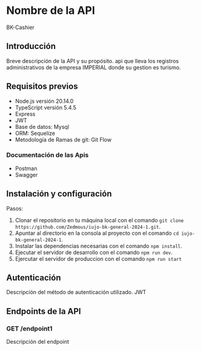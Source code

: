 # Nombre de la API
BK-Cashier
## Introducción
Breve descripción de la API y su propósito.
api que lleva los registros administrativos de la empresa IMPERIAL donde su gestion es turismo.
## Requisitos previos
- Node.js versión 20.14.0
- TypeScript versión 5.4.5
- Express
- JWT
- Base de datos: Mysql 
- ORM: Sequelize
- Metodología de Ramas de git: Git Flow
### Documentación de las Apis
- Postman
- Swagger
## Instalación y configuración
Pasos:

1. Clonar el repositorio en tu máquina local con el comando `git clone https://github.com/Zedmous/iujo-bk-general-2024-1.git`.
2. Apuntar al directorio en la consola al proyecto con el comando `cd iujo-bk-general-2024-1`.
2. Instalar las dependencias necesarias con el comando `npm install`.
3. Ejecutar el servidor de desarrollo con el comando `npm run dev`.
4. Ejercutar el servidor de produccion con el comando `npm run start`

## Autenticación
Descripción del método de autenticación utilizado. JWT

## Endpoints de la API

### GET /endpoint1
Descripción del endpoint
